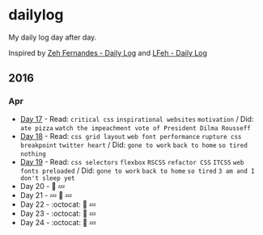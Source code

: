 # dailylog

My daily log day after day.

Inspired by [Zeh Fernandes - Daily Log](https://github.com/zehfernandes/dailylog/) and [LFeh - Daily Log](https://github.com/LFeh/dailylog)

## 2016

### Apr

- [Day 17](https://github.com/danilovaz/dailylog/blob/master/log/04-17-2016.md) - Read: `critical css` `inspirational websites` `motivation` / Did: `ate pizza` `watch the impeachment vote of President Dilma Rousseff`
- [Day 18](https://github.com/danilovaz/dailylog/blob/master/log/04-18-2016.md) - Read: `css grid layout` `web font performance` `rupture css breakpoint` `twitter heart` / Did: `gone to work` `back to home` `so tired` `nothing`
- [Day 19](https://github.com/danilovaz/dailylog/blob/master/log/04-19-2016.md) - Read: `css selectors` `flexbox` `RSCSS` `refactor CSS` `ITCSS` `web fonts preloaded` / Did: `gone to work` `back to home` `so tired` `3 am and I don't sleep yet`
- Day 20 - :beers: :zzz:
- Day 21 - :zzz: :movie_camera: :zzz:
- Day 22 - :octocat: :movie_camera: :zzz:
- Day 23 - :octocat: :movie_camera: :zzz:
- Day 24 - :octocat: :movie_camera: :zzz: